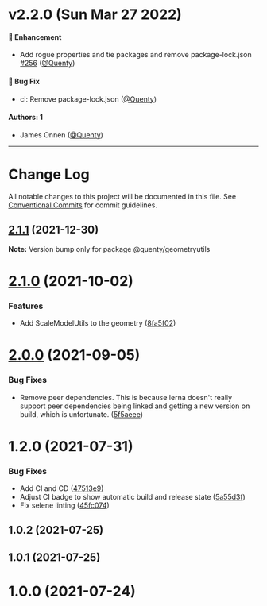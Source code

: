 # v2.2.0 (Sun Mar 27 2022)

#### 🚀 Enhancement

- Add rogue properties and tie packages and remove package-lock.json [#256](https://github.com/Quenty/NevermoreEngine/pull/256) ([@Quenty](https://github.com/Quenty))

#### 🐛 Bug Fix

- ci: Remove package-lock.json ([@Quenty](https://github.com/Quenty))

#### Authors: 1

- James Onnen ([@Quenty](https://github.com/Quenty))

---

# Change Log

All notable changes to this project will be documented in this file.
See [Conventional Commits](https://conventionalcommits.org) for commit guidelines.

## [2.1.1](https://github.com/Quenty/NevermoreEngine/compare/@quenty/geometryutils@2.1.0...@quenty/geometryutils@2.1.1) (2021-12-30)

**Note:** Version bump only for package @quenty/geometryutils





# [2.1.0](https://github.com/Quenty/NevermoreEngine/compare/@quenty/geometryutils@2.0.0...@quenty/geometryutils@2.1.0) (2021-10-02)


### Features

* Add ScaleModelUtils to the geometry ([8fa5f02](https://github.com/Quenty/NevermoreEngine/commit/8fa5f029b5cc0bdf0b696525b8444b2fa685a4fe))





# [2.0.0](https://github.com/Quenty/NevermoreEngine/compare/@quenty/geometryutils@1.2.0...@quenty/geometryutils@2.0.0) (2021-09-05)


### Bug Fixes

* Remove peer dependencies. This is because lerna doesn't really support peer dependencies being linked and getting a new version on build, which is unfortunate. ([5f5aeee](https://github.com/Quenty/NevermoreEngine/commit/5f5aeeea8de9975435309e53679f0ef7064f9dd0))





# 1.2.0 (2021-07-31)


### Bug Fixes

* Add CI and CD ([47513e9](https://github.com/Quenty/NevermoreEngine/commit/47513e9b568162707534af132396dd8756947dd3))
* Adjust CI badge to show automatic build and release state ([5a55d3f](https://github.com/Quenty/NevermoreEngine/commit/5a55d3f19bf8d66a760d67da9b56ed47fab74656))
* Fix selene linting ([45fc074](https://github.com/Quenty/NevermoreEngine/commit/45fc07489ee59127ac6582689f19a0e87c1e5b5a))



## 1.0.2 (2021-07-25)



## 1.0.1 (2021-07-25)



# 1.0.0 (2021-07-24)
